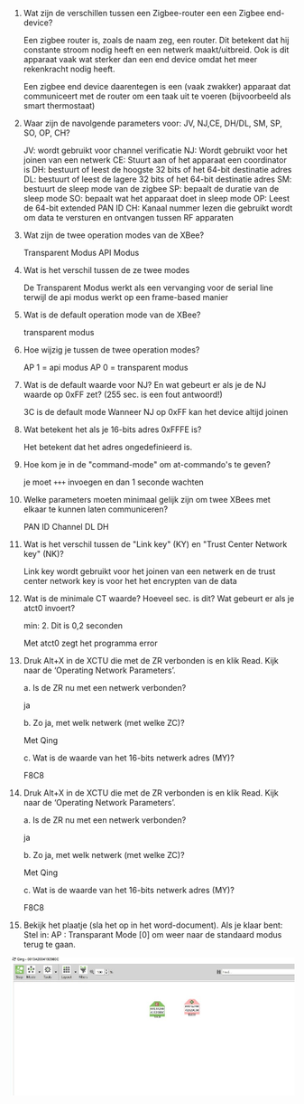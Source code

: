 1. Wat zijn de verschillen tussen een Zigbee-router een een Zigbee end-device?

    Een zigbee router is, zoals de naam zeg, een router. Dit betekent dat hij constante stroom nodig heeft en een netwerk maakt/uitbreid. Ook is dit apparaat vaak wat sterker dan een end device omdat het meer rekenkracht nodig heeft.

    Een zigbee end device daarentegen is een (vaak zwakker) apparaat dat communiceert met de router om een taak uit te voeren (bijvoorbeeld als smart thermostaat)

2.  Waar zijn de navolgende parameters voor: JV, NJ,CE, DH/DL, SM, SP, SO, OP, CH?

    JV: wordt gebruikt voor channel verificatie
    NJ: Wordt gebruikt voor het joinen van een netwerk
    CE: Stuurt aan of het apparaat een coordinator is
    DH: bestuurt of leest de hoogste 32 bits of het 64-bit destinatie adres
    DL: bestuurt of leest de lagere 32 bits of het 64-bit destinatie adres
    SM: bestuurt de sleep mode van de zigbee
    SP: bepaalt de duratie van de sleep mode
    SO: bepaalt wat het apparaat doet in sleep mode
    OP: Leest de 64-bit extended PAN ID
    CH: Kanaal nummer lezen die gebruikt wordt om data te versturen en ontvangen tussen RF apparaten

3. Wat zijn de twee operation modes van de XBee? 

    Transparent Modus
    API Modus

4. Wat is het verschil tussen de ze twee modes

    De Transparent Modus werkt als een vervanging voor de serial line terwijl de api modus werkt op een frame-based manier

5. Wat is de default operation mode van de XBee?

    transparent modus

6. Hoe wijzig je tussen de twee operation modes?

    AP 1 = api modus
    AP 0 = transparent modus

7. Wat is de default waarde voor NJ? En wat gebeurt er als je de NJ waarde op 0xFF zet? (255 sec. is een fout antwoord!)

    3C is de default mode
    Wanneer NJ op 0xFF kan het device altijd joinen

8. Wat betekent het als je 16-bits adres 0xFFFE is?

    Het betekent dat het adres ongedefinieerd is.

9. Hoe kom je in de "command-mode" om at-commando's te geven?

    je moet `+++` invoegen en dan 1 seconde wachten

10. Welke parameters moeten minimaal gelijk zijn om twee XBees met elkaar te kunnen laten communiceren?

    PAN ID
    Channel
    DL
    DH


11. Wat is het verschil tussen de "Link key" (KY) en "Trust Center Network key" (NK)?

    Link key wordt gebruikt voor het joinen van een netwerk en de trust center network key is voor het het encrypten van de data

12. Wat is de minimale CT waarde? Hoeveel sec. is dit? Wat gebeurt er als je atct0 invoert?
    
    min: 2. Dit is 0,2 seconden
    
    Met atct0 zegt het programma error

13. Druk Alt+X in de XCTU die met de ZR verbonden is en klik Read.
Kijk naar de ‘Operating Network Parameters’.

    a. Is de ZR nu met een netwerk verbonden?

    ja

    b. Zo ja, met welk netwerk (met welke ZC)?

    Met Qing

    c. Wat is de waarde van het 16-bits netwerk adres (MY)?

    F8C8

14. Druk Alt+X in de XCTU die met de ZR verbonden is en klik Read. Kijk naar de ‘Operating Network Parameters’.

    a. Is de ZR nu met een netwerk verbonden?

    ja

    b. Zo ja, met welk netwerk (met welke ZC)?

    Met Qing

    c. Wat is de waarde van het 16-bits netwerk adres (MY)?

    F8C8

15. Bekijk het plaatje (sla het op in het word-document). Als je klaar bent: Stel in: AP : Transparant Mode [0] om weer naar de standaard modus terug te gaan.


![alt text](<netwerk.jpeg>)